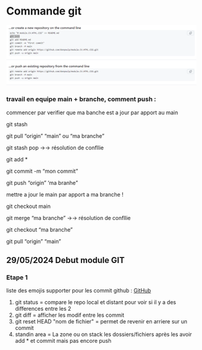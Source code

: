 # Commande git

![GitInit](./Img/ImgGit/GitC1.png)

### travail en equipe main + branche, comment push :

commencer par verifier que ma banche est a jour par apport au main 

git stash

git pull “origin” “main” ou “ma branche”

git stash pop →→ résolution de confllie

git add *

git commit -m “mon commit”

git push “origin” ‘ma branhe”

mettre a jour le main par apport a ma branche !

git checkout main

git merge “ma branche” →→ résolution de confllie

git checkout “ma branche”

git pull “origin” “main”

## 29/05/2024 Debut module GIT

### Etape 1

liste des emojis supporter pour les commit github :
[GitHub](https://gist.github.com/rxaviers/7360908) 

1. git status = compare le repo local et distant pour voir si il y a des differences entre les 2
2. git diff = afficher les modif entre les commit
3. git reset HEAD "nom de fichier" = permet de revenir en arriere sur un commit 
4. standin area = La zone ou on stack les dossiers/fichiers après les avoir add * et commit mais pas encore push


